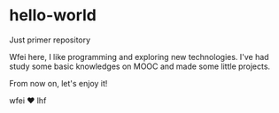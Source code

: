 # hello-world
Just primer repository

Wfei here, I like programming and exploring new technologies. 
I've had study some basic knowledges on MOOC and made some little projects.

From now on, let's enjoy it! 

wfei ❤ lhf

